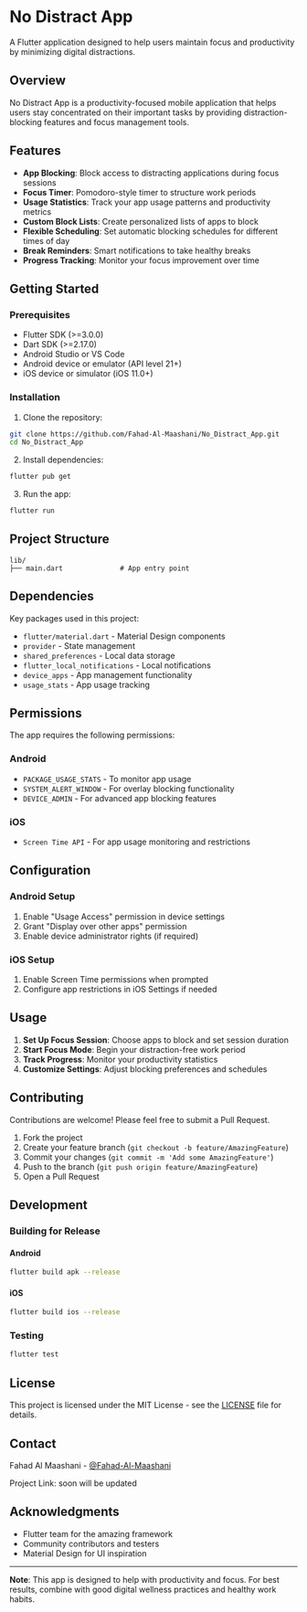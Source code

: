 # No Distract App

A Flutter application designed to help users maintain focus and productivity by minimizing digital distractions.

## Overview

No Distract App is a productivity-focused mobile application that helps users stay concentrated on their important tasks by providing distraction-blocking features and focus management tools.

## Features

- **App Blocking**: Block access to distracting applications during focus sessions
- **Focus Timer**: Pomodoro-style timer to structure work periods
- **Usage Statistics**: Track your app usage patterns and productivity metrics
- **Custom Block Lists**: Create personalized lists of apps to block
- **Flexible Scheduling**: Set automatic blocking schedules for different times of day
- **Break Reminders**: Smart notifications to take healthy breaks
- **Progress Tracking**: Monitor your focus improvement over time

## Getting Started

### Prerequisites

- Flutter SDK (>=3.0.0)
- Dart SDK (>=2.17.0)
- Android Studio or VS Code
- Android device or emulator (API level 21+)
- iOS device or simulator (iOS 11.0+)

### Installation

1. Clone the repository:
```bash
git clone https://github.com/Fahad-Al-Maashani/No_Distract_App.git
cd No_Distract_App
```

2. Install dependencies:
```bash
flutter pub get
```

3. Run the app:
```bash
flutter run
```

## Project Structure

```
lib/
├── main.dart              # App entry point

```

## Dependencies

Key packages used in this project:

- `flutter/material.dart` - Material Design components
- `provider` - State management
- `shared_preferences` - Local data storage
- `flutter_local_notifications` - Local notifications
- `device_apps` - App management functionality
- `usage_stats` - App usage tracking

## Permissions

The app requires the following permissions:

### Android
- `PACKAGE_USAGE_STATS` - To monitor app usage
- `SYSTEM_ALERT_WINDOW` - For overlay blocking functionality
- `DEVICE_ADMIN` - For advanced app blocking features

### iOS
- `Screen Time API` - For app usage monitoring and restrictions

## Configuration

### Android Setup
1. Enable "Usage Access" permission in device settings
2. Grant "Display over other apps" permission
3. Enable device administrator rights (if required)

### iOS Setup
1. Enable Screen Time permissions when prompted
2. Configure app restrictions in iOS Settings if needed

## Usage

1. **Set Up Focus Session**: Choose apps to block and set session duration
2. **Start Focus Mode**: Begin your distraction-free work period
3. **Track Progress**: Monitor your productivity statistics
4. **Customize Settings**: Adjust blocking preferences and schedules

## Contributing

Contributions are welcome! Please feel free to submit a Pull Request.

1. Fork the project
2. Create your feature branch (`git checkout -b feature/AmazingFeature`)
3. Commit your changes (`git commit -m 'Add some AmazingFeature'`)
4. Push to the branch (`git push origin feature/AmazingFeature`)
5. Open a Pull Request

## Development

### Building for Release

#### Android
```bash
flutter build apk --release
```

#### iOS
```bash
flutter build ios --release
```

### Testing
```bash
flutter test
```

## License

This project is licensed under the MIT License - see the [LICENSE](LICENSE) file for details.

## Contact

Fahad Al Maashani - [@Fahad-Al-Maashani](https://github.com/Fahad-Al-Maashani)

Project Link: soon will be updated

## Acknowledgments

- Flutter team for the amazing framework
- Community contributors and testers
- Material Design for UI inspiration

---

**Note**: This app is designed to help with productivity and focus. For best results, combine with good digital wellness practices and healthy work habits.
